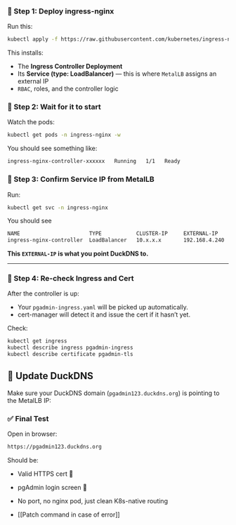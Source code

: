 ### 🧩 Step 1: Deploy ingress-nginx

Run this:

```bash
kubectl apply -f https://raw.githubusercontent.com/kubernetes/ingress-nginx/controller-v1.9.4/deploy/static/provider/baremetal/deploy.yaml
```

This installs:

- The **Ingress Controller Deployment**
- Its **Service (type: LoadBalancer)** — this is where `MetalLB` assigns an external IP
- `RBAC`, roles, and the controller logic

### 🧩 Step 2: Wait for it to start

Watch the pods:

```bash
kubectl get pods -n ingress-nginx -w
```

You should see something like:

```bash
ingress-nginx-controller-xxxxxx   Running   1/1   Ready
```

### 🧩 Step 3: Confirm Service IP from MetalLB

Run:

```bash
kubectl get svc -n ingress-nginx
```

You should see 

```bash
NAME                      TYPE           CLUSTER-IP     EXTERNAL-IP      PORT(S)
ingress-nginx-controller  LoadBalancer   10.x.x.x       192.168.4.240    80:xxxx/TCP, 443:yyyy/TC
```

**This `EXTERNAL-IP` is what you point DuckDNS to.**


---

### 🧩 Step 4: Re-check Ingress and Cert

After the controller is up:

- Your `pgadmin-ingress.yaml` will be picked up automatically.
- cert-manager will detect it and issue the cert if it hasn’t yet.

Check:

```bash
kubectl get ingress
kubectl describe ingress pgadmin-ingress
kubectl describe certificate pgadmin-tls
```

## 🔁 Update DuckDNS

Make sure your DuckDNS domain (`pgadmin123.duckdns.org`) is pointing to the MetalLB IP:

### ✅ Final Test

Open in browser:

```bash
https://pgadmin123.duckdns.org
```
 
Should be:

- Valid HTTPS cert 🔐
- pgAdmin login screen 🧠
- No port, no nginx pod, just clean K8s-native routing

- [[Patch command in case of error]]